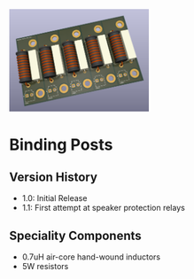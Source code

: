 <img src="screenshot.png" width="50%">

# Binding Posts

## Version History

- 1.0: Initial Release
- 1.1: First attempt at speaker protection relays

## Speciality Components

* 0.7uH air-core hand-wound inductors
* 5W resistors

